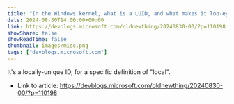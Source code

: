 ```yaml
---
title: "In the Windows kernel, what is a LUID, and what makes it loo-ey?"
date: 2024-08-30T14:00:00+00:00
link: https://devblogs.microsoft.com/oldnewthing/20240830-00/?p=110198
showShare: false
showReadTime: false
thumbnail: images/misc.png
tags: ["devblogs.microsoft.com"]
---
```

It's a locally-unique ID, for a specific definition of "local".

- Link to article: https://devblogs.microsoft.com/oldnewthing/20240830-00/?p=110198